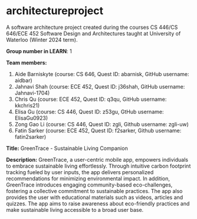 # architectureproject
A software architecture project created during the courses CS 446/CS 646/ECE 452 	Software Design and Architectures taught at University of Waterloo (Winter 2024 term).

**Group number in LEARN**: 1

**Team members:** 
1. Aide Barniskyte (course: CS 646, Quest ID: abarnisk, GitHub username: aidbar)
2. Jahnavi Shah (course: ECE 452, Quest ID: j36shah, GitHub username: Jahnavi-1704)
3. Chris Qu (course: ECE 452, Quest ID: q3qu, GitHub username: kkchris21)
4. Elisa Gu (course: CS 446, Quest ID: z53gu, GtHub username: ElisaGu0923)
5. Zong Gao Li (course: CS 446, Quest ID: zgli, Github username: zgli-uw)
6. Fatin Sarker (course: ECE 452, Quest ID: f2sarker, Github username: fatin2sarker)

**Title:** GreenTrace - Sustainable Living Companion

**Description:**
GreenTrace, a user-centric mobile app, empowers individuals to embrace sustainable living effortlessly. Through intuitive carbon footprint tracking fueled by user inputs, the app delivers personalized recommendations for minimizing environmental impact. In addition, GreenTrace introduces engaging community-based eco-challenges, fostering a collective commitment to sustainable practices. The app also provides the user with educational materials such as videos, articles and quizzes. The app aims to raise awareness about eco-friendly practices and make sustainable living accessible to a broad user base. 
